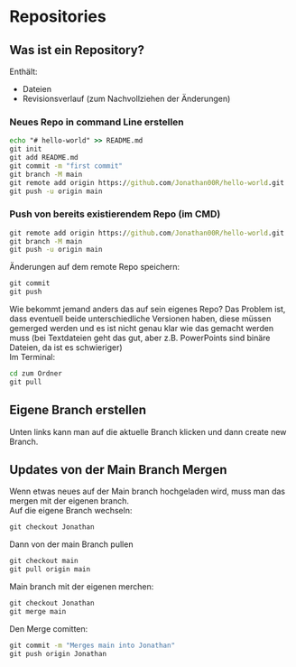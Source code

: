 # Repositories
## Was ist ein Repository?
Enthält:
- Dateien
- Revisionsverlauf (zum Nachvollziehen der Änderungen)
### Neues Repo in command Line erstellen
```cmd
echo "# hello-world" >> README.md
git init
git add README.md
git commit -m "first commit"
git branch -M main
git remote add origin https://github.com/Jonathan00R/hello-world.git
git push -u origin main
```
### Push von bereits existierendem Repo (im CMD)
```cmd
git remote add origin https://github.com/Jonathan00R/hello-world.git
git branch -M main
git push -u origin main
```
Änderungen auf dem remote Repo speichern:
```cmd
git commit 
git push
```
Wie bekommt jemand anders das auf sein eigenes Repo? Das Problem ist, dass eventuell beide unterschiedliche Versionen haben, diese müssen gemerged werden und es ist nicht genau klar wie das gemacht werden muss (bei Textdateien geht das gut, aber z.B. PowerPoints sind binäre Dateien, da ist es schwieriger)
<br>
Im Terminal:
```cmd
cd zum Ordner
git pull
```
## Eigene Branch erstellen
Unten links kann man auf die aktuelle Branch klicken und dann create new Branch. 

## Updates von der Main Branch Mergen
Wenn etwas neues auf der Main branch hochgeladen wird, muss man das mergen mit der eigenen branch.
<br>
Auf die eigene Branch wechseln:
```cmd
git checkout Jonathan
```
Dann von der main Branch pullen
```cmd
git checkout main
git pull origin main
```
Main branch mit der eigenen merchen:
```cmd
git checkout Jonathan
git merge main
```
Den Merge comitten:
```cmd
git commit -m "Merges main into Jonathan"
git push origin Jonathan
```

